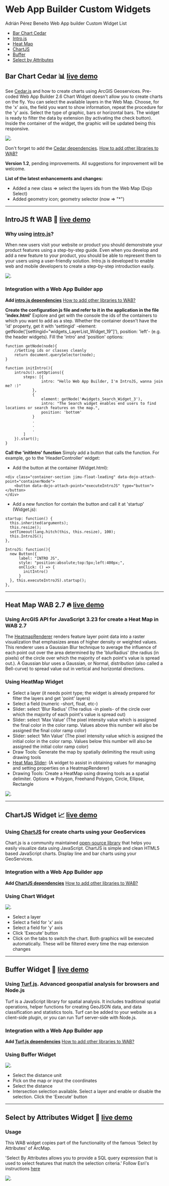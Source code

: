# Web App Builder Custom Widgets

Adrián Pérez Beneito Web App builder Custom Widget List
- [Bar Chart Cedar](https://github.com/AdriSolid/WAB-Custom-Widgets/blob/master/README.md#bar-chart-cedar-bar_chart-live-demo)
- [Intro.js](https://github.com/AdriSolid/WAB-Custom-Widgets/blob/master/README.md#introjs-ft-wab-dizzy-live-demo)
- [Heat Map](https://github.com/AdriSolid/WAB-Custom-Widgets/blob/master/README.md#heat-map-wab-27-fire-live-demo)
- [ChartJS](https://github.com/AdriSolid/WAB-Custom-Widgets#chartjs-widget-chart_with_upwards_trend-live-demo)
- [Buffer](https://github.com/AdriSolid/WAB-Custom-Widgets/blob/master/README.md#buffer-widget-red_circle-live-demo)
- [Select by Attributes](https://github.com/AdriSolid/WAB-Custom-Widgets/blob/master/README.md#select-by-attributes-widget-diamond_shape_with_a_dot_inside-live-demo)


## Bar Chart Cedar :bar_chart: [live demo](https://adrisolid.github.io/CedarWidget/)
See [Cedar.js](https://esri.github.io/cedar/tutorial/) and how to create charts using ArcGIS Geoservices. Pre-coded Web App Builder 2.6 Chart Widget doesn't allow you to create charts on the fly. You can select the available layers in the Web Map. Choose, for the 'x' axis, the field you want to show information, repeat the procedure for the 'y' axis. Select the type of graphic, bars or horizontal bars. The widget is ready to filter the data by extension (by activating the check button). Inside the container of the widget, the graphic will be updated being this responsive.

![.](http://adri2c.maps.arcgis.com/sharing/rest/content/items/25a901a69bc3449a9658ddd1386bb444/data)

Don't forget to add the [Cedar dependencies](https://github.com/esri/cedar#loading-cedar). [How to add other libraries to WAB?](https://developers.arcgis.com/web-appbuilder/sample-code/add-a-third-party-library.htm)

**Version 1.2**, pending improvements. All suggestions for improvement will be welcome.

**List of the latest enhancements and changes:**
- Added a new class => select the layers ids from the Web Map (Dojo Select) 
- Added geometry icon; geometry selector (now => "*")


***

## IntroJS ft WAB :dizzy: [live demo](https://adrisolid.github.io/IntroJS/)
### Why using [intro.js](https://introjs.com/)?
When new users visit your website or product you should demonstrate your product features using a step-by-step guide. Even when you develop and add a new feature to your product, you should be able to represent them to your users using a user-friendly solution. Intro.js is developed to enable web and mobile developers to create a step-by-step introduction easily.

![.](http://adri2c.maps.arcgis.com/sharing/rest/content/items/486a97c81a394212b4a059c80667f275/data)

### Integration with a Web App Builder app

**Add [intro.js dependencies](https://github.com/usablica/intro.js/#introjs-v290)** [How to add other libraries to WAB?](https://developers.arcgis.com/web-appbuilder/sample-code/add-a-third-party-library.htm)

**Create the configuration js file and refer to it in the application in the file 'index.html'**
Explore and get with the console the ids of the containers to which you want to add as a step. Whether the container doesn't have the 'id' property, get it with 'settingid' -element: getNode('[settingid="widgets_LayerList_Widget_19"]'), position: 'left'- (e.g. the header widgets). Fill the 'intro' and 'position' options:

```
function getNode(node){
    //Getting ids or classes cleanly
    return document.querySelector(node);
}

function initIntro(){
    introJs().setOptions({
        steps: [{
                intro: "Hello Web App Builder, I'm IntroJS, wanna join me? :)"
            },
            {
                element: getNode('#widgets_Search_Widget_3'),
                intro: "The Search widget enables end users to find locations or search features on the map.",
                position: 'bottom'
            }
            .
            .
            .
        ]
    }).start();
}
```
**Call the 'initIntro' function**
Simply add a button that calls the function. For example, go to the 'HeaderController' widget:

- Add the button at the container (Widget.html):

```
<div class="container-section jimu-float-leading" data-dojo-attach-point="containerNode">
    <button data-dojo-attach-point="executeIntroJS" type="button"></button>
</div>
```

- Add a new function for contain the button and call it at 'startup' (Widget.js):

```
startup: function() {
  this.inherited(arguments);
  this.resize();
  setTimeout(lang.hitch(this, this.resize), 100);
  this.IntroJS();
},

IntroJS: function(){
  new Button({
      label: "INTRO JS",
      style: "position:absolute;top:5px;left:400px;",
      onClick: () => {
        initIntro()
      }
  }, this.executeIntroJS).startup();
},

```


***


## Heat Map WAB 2.7 :fire: [live demo](https://adrisolid.github.io/heatMapWidget/)
### Using ArcGIS API for JavaScript 3.23 for create a Heat Map in WAB 2.7
The [HeatmapRenderer](https://developers.arcgis.com/javascript/3/jsapi/heatmaprenderer-amd.html) renders feature layer point data into a raster visualization that emphasizes areas of higher density or weighted values. This renderer uses a Gaussian Blur technique to average the influence of each point out over the area determined by the 'blurRadius' (the radius (in pixels) of the circle over which the majority of each point's value is spread out.). A Gaussian blur uses a Gaussian, or Normal, distribution (also called a Bell-curve) to spread value out in vertical and horizontal directions. 

### Using HeatMap Widget

- Select a layer (it needs point type; the widget is already prepared for filter the layers and get 'point' layers)
- Select a field (numeric -short, float, etc-)
- Slider: select 'Blur Radius' (The radius -in pixels- of the circle over which the majority of each point's value is spread out)
- Slider: select 'Max Value' (The pixel intensity value which is assigned the final color in the color ramp. Values above this number             will also be assigned the final color ramp color)
- Slider: select 'Min Value' (The pixel intensity value which is assigned the initial color in the color ramp. Values below this number           will also be assigned the initial color ramp color)
- Draw Tools: Generate the map by spatially delimiting the result using drawing tools
- [Heat Map Slider](https://developers.arcgis.com/javascript/3/jsapi/heatmapslider-amd.html): (A widget to assist in obtaining values for managing and setting properties on a HeatmapRenderer)
- Drawing Tools: Create a HeatMap using drawing tools as a spatial delimiter. Options => Polygon, Freehand Polygon, Circle, Ellipse, Rectangle

![.](http://adri2c.maps.arcgis.com/sharing/rest/content/items/a6490383b48e4491afb2b9650375cec8/data)


***


## ChartJS Widget :chart_with_upwards_trend: [live demo](https://adrisolid.github.io/ChartJSWidget/)
### Using [ChartJS](http://www.chartjs.org/) for create charts using your GeoServices
Chart.js is a community maintained [open-source library](https://github.com/chartjs/Chart.js) that helps you easily visualize data using JavaScript. ChartJS is simple and clean HTML5 based JavaScript charts. Display line and bar charts using your GeoServices.

### Integration with a Web App Builder app

**Add [ChartJS dependencies](http://www.chartjs.org/docs/latest/getting-started/installation.html)** [How to add other libraries to WAB?](https://developers.arcgis.com/web-appbuilder/sample-code/add-a-third-party-library.htm)

### Using Chart Widget

![.](http://adri2c.maps.arcgis.com/sharing/rest/content/items/2bb5dd73fdf24907839b6e8da6f29077/data)

- Select a layer 
- Select a field for 'x' axis
- Select a field for 'y' axis
- Click 'Execute' button
- Click on the tabs to switch the chart. Both graphics will be executed automatically. These will be filtered every time the map extension changes


***


## Buffer Widget :red_circle: [live demo](https://adrisolid.github.io/Buffer/)
### Using [Turf.js](http://turfjs.org/). Advanced geospatial analysis for browsers and Node.js
Turf is a JavaScript library for spatial analysis. It includes traditional spatial operations, helper functions for creating GeoJSON data, and data classification and statistics tools. Turf can be added to your website as a client-side plugin, or you can run Turf server-side with Node.js.

### Integration with a Web App Builder app

**Add [Turf.js dependencies](https://github.com/Turfjs/turf#installation)** [How to add other libraries to WAB?](https://developers.arcgis.com/web-appbuilder/sample-code/add-a-third-party-library.htm)

### Using Buffer Widget

![.](http://adri2c.maps.arcgis.com/sharing/rest/content/items/460bf3f0cc13454daf9f7b9b918cee25/data)

- Select the distance unit
- Pick on the map or input the coordinates
- Select the distance
- Intersection selection available. Select a layer and enable or disable the selection. Click the 'Execute' button



***


## Select by Attributes Widget :diamond_shape_with_a_dot_inside: [live demo](https://adrisolid.github.io/SelectByAttributesWidget/)

### Usage

This WAB widget copies part of the functionality of the famous 'Select by Attributes' of ArcMap.

'Select By Attributes allows you to provide a SQL query expression that is used to select features that match the selection criteria.' Follow Esri's instructions [here](http://desktop.arcgis.com/en/arcmap/10.3/map/working-with-layers/using-select-by-attributes.htm)

![.](http://adri2c.maps.arcgis.com/sharing/rest/content/items/f2cc4cf5830b48e3867eb2f06a7a724b/data)







                    
                    
                    
                    


